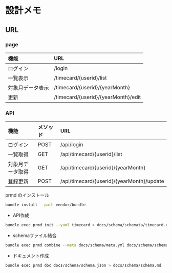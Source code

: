 # 設計メモ

## URL

### page
|機能|URL|
|:-|:-|
|ログイン|/login|
|一覧表示|/timecard/{userid}/list|
|対象月データ表示|/timecard/{userid}/{yearMonth}|
|更新|/timecard/{userid}/{yearMonth}/edit|

### API
|機能|メソッド|URL|
|:-|:-|:-|
|ログイン|POST|/api/login|
|一覧取得|GET|/api/timecard/{userid}/list|
|対象月データ取得|GET|/api/timecard/{userid}/{yearMonth}|
|登録更新|POST|/api/timecard/{userid}/{yearMonth}/update|


prmd のインストール
```sh
bundle install --path vendor/bundle
```

- API作成

```sh
bundle exec prmd init --yaml timecard > docs/schema/schemata/timecard.yml
```

- schemaファイル結合

```sh
bundle exec prmd combine --meta docs/schema/meta.yml docs/schema/schemata/ > docs/schema/schema.json
```

- ドキュメント作成

```sh
bundle exec prmd doc docs/schema/schema.json > docs/schema/schema.md
```
